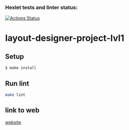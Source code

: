 ### Hexlet tests and linter status:
[![Actions Status](https://github.com/daniilgrigoryev/layout-designer-project-lvl1/workflows/hexlet-check/badge.svg)](https://github.com/daniilgrigoryev/layout-designer-project-lvl1/actions)


# layout-designer-project-lvl1

## Setup

```sh
$ make install
```

## Run lint

```sh
make lint
```

## link to web
[website](http://ruddy-meat.surge.sh)
